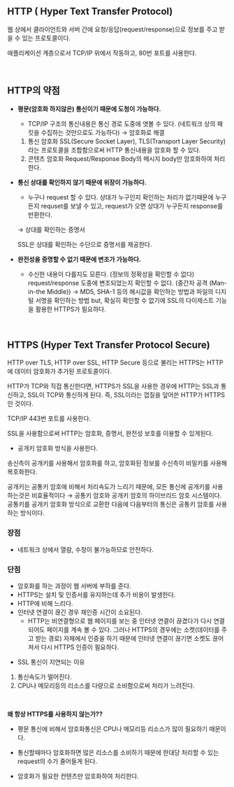 ## HTTP ( Hyper Text Transfer Protocol)

웹 상에서 클라이언트와 서버 간에 요청/응답(request/response)으로 정보를 주고 받을 수 있는 프로토콜이다.

애플리케이션 계층으로서 TCP/IP 위에서 작동하고, 80번 포트를 사용한다.

<br/>

## HTTP의 약점

- **평문(암호화 하지않은) 통신이기 때문에 도청이 가능하다.**
  - TCP/IP 구조의 통신내용은 통신 경로 도중에 엿볼 수 있다. (네트워크 상의 패킷을 수집하는 것만으로도 가능하다)
    → 암호화로 해결
  1. 통신 암호화
     SSL(Secure Socket Layer), TLS(Transport Layer Security)라는 프로토콜을 조합함으로써 HTTP 통신내용을 암호화 할 수 있다.
  2. 콘텐츠 암호화
     Request/Response Body의 메시지 body만 암호화하여 처리한다.
- **통신 상대를 확인하지 않기 때문에 위장이 가능하다.**

  - 누구나 request 할 수 있다.
    상대가 누구인지 확인하는 처리가 없기때문에 누구든지 requset를 보낼 수 있고, request가 오면 상대가 누구든지 response를 반환한다.

  → 상대를 확인하는 증명서

  SSL은 상대를 확인하는 수단으로 증명서를 제공한다.

- **완전성을 증명할 수 없기 때문에 변조가 가능하다.**
  - 수신한 내용이 다를지도 모른다. (정보의 정확성을 확인할 수 없다)
    request/response 도중에 변조되었는지 확인할 수 없다. (중간자 공격 (Man-in-the Middle))
    → MD5, SHA-1 등의 해시값을 확인하는 방법과 파일의 디지털 서명을 확인하는 방법
    but, 확실히 확인할 수 없기에 SSL의 다이제스트 기능을 활용한 HTTPS가 필요하다.

<br/>

## HTTPS (Hyper Text Transfer Protocol Secure)

HTTP over TLS, HTTP over SSL, HTTP Secure 등으로 불리는 HTTPS는
HTTP에 데이터 암호화가 추가된 프로토콜이다.

HTTP가 TCP와 직접 통신한다면, HTTPS가 SSL을 사용한 경우에 HTTP는 SSL과 통신하고, SSL이 TCP와 통신하게 된다. 즉, SSL이라는 껍질을 덮어쓴 HTTP가 HTTPS인 것이다.

TCP/IP 443번 포트를 사용한다.

SSL을 사용함으로써 HTTP는 암호화, 증명서, 완전성 보호를 이용할 수 있게된다.

- 공개키 암호화 방식을 사용한다.

송신측이 공개키를 사용해서 암호화를 하고, 암호화된 정보를 수신측이 비밀키를 사용해 복호화한다.

공개키는 공통키 암호에 비해서 처리속도가 느리기 때문에, 모든 통신에 공개키를 사용하는것은 비효율적이다
→ 공통키 암호와 공개키 암호의 하이브리드 암호 시스템이다. 공통키를 공개키 암호화 방식으로 교환한 다음에 다음부터의 통신은 공통키 암호를 사용하는 방식이다.

### 장점

- 네트워크 상에서 열람, 수정이 불가능하므로 안전하다.

### 단점

- 암호화를 하는 과정이 웹 서버에 부하를 준다.
- HTTPS는 설치 및 인증서를 유지하는데 추가 비용이 발생한다.
- HTTP에 비해 느리다.
- 인터넷 연결이 끊긴 경우 재인증 시간이 소요된다.
  - HTTP는 비연결형으로 웹 페이지를 보는 중 인터넷 연결이 끊겼다가 다시 연결되어도 페이지를 계속 볼 수 있다. 그러나 HTTPS의 경우에는 소켓(데이터를 주고 받는 경로) 자체에서 인증을 하기 때문에 인터넷 연결이 끊기면 소켓도 끊어져서 다시 HTTPS 인증이 필요하다.

* SSL 통신이 지연되는 이유

1. 통신속도가 떨어진다.
2. CPU나 메모리등의 리소스를 다량으로 소비함으로써 처리가 느려진다.

<br/>

**왜 항상 HTTPS를 사용하지 않는가??**

- 평문 통신에 비해서 암호화통신은 CPU나 메모리등 리소스가 많이 필요하기 때문이다.

- 통신할때마다 암호화하면 많은 리소스를 소비하기 때문에 한대당 처리할 수 있는 request의 수가 줄어들게 된다.

- 암호화가 필요한 컨텐츠만 암호화하여 처리한다.

